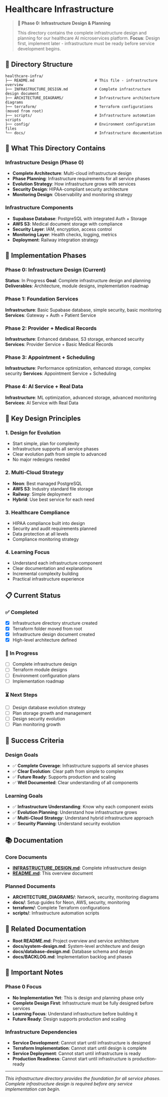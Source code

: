 # Healthcare Infrastructure

> **🎯 Phase 0: Infrastructure Design & Planning**
>
> This directory contains the complete infrastructure design and planning for our healthcare AI microservices platform.
> **Focus**: Design first, implement later - infrastructure must be ready before service development begins.

## 📁 **Directory Structure**

```
healthcare-infra/
├── README.md                           # This file - infrastructure overview
├── INFRASTRUCTURE_DESIGN.md            # Complete infrastructure design document
├── ARCHITECTURE_DIAGRAMS/              # Infrastructure architecture diagrams
├── terraform/                          # Terraform configurations (moved from root)
├── scripts/                            # Infrastructure automation scripts
├── config/                             # Environment configuration files
└── docs/                               # Infrastructure documentation
```

## 🎯 **What This Directory Contains**

### **Infrastructure Design (Phase 0)**
- **Complete Architecture**: Multi-cloud infrastructure design
- **Phase Planning**: Infrastructure requirements for all service phases
- **Evolution Strategy**: How infrastructure grows with services
- **Security Design**: HIPAA-compliant security architecture
- **Monitoring Design**: Observability and monitoring strategy

### **Infrastructure Components**
- **Supabase Database**: PostgreSQL with integrated Auth + Storage
- **AWS S3**: Medical document storage with compliance
- **Security Layer**: IAM, encryption, access control
- **Monitoring Layer**: Health checks, logging, metrics
- **Deployment**: Railway integration strategy

## 🚀 **Implementation Phases**

### **Phase 0: Infrastructure Design (Current)**
**Status**: In Progress
**Goal**: Complete infrastructure design and planning
**Deliverables**: Architecture, module designs, implementation roadmap

### **Phase 1: Foundation Services**
**Infrastructure**: Basic Supabase database, simple security, basic monitoring
**Services**: Gateway + Auth + Patient Service

### **Phase 2: Provider + Medical Records**
**Infrastructure**: Enhanced database, S3 storage, enhanced security
**Services**: Provider Service + Basic Medical Records

### **Phase 3: Appointment + Scheduling**
**Infrastructure**: Performance optimization, enhanced storage, complex security
**Services**: Appointment Service + Scheduling

### **Phase 4: AI Service + Real Data**
**Infrastructure**: ML optimization, advanced storage, advanced monitoring
**Services**: AI Service with Real Data

## 🔧 **Key Design Principles**

### **1. Design for Evolution**
- Start simple, plan for complexity
- Infrastructure supports all service phases
- Clear evolution path from simple to advanced
- No major redesigns needed

### **2. Multi-Cloud Strategy**
- **Neon**: Best managed PostgreSQL
- **AWS S3**: Industry standard file storage
- **Railway**: Simple deployment
- **Hybrid**: Use best service for each need

### **3. Healthcare Compliance**
- HIPAA compliance built into design
- Security and audit requirements planned
- Data protection at all levels
- Compliance monitoring strategy

### **4. Learning Focus**
- Understand each infrastructure component
- Clear documentation and explanations
- Incremental complexity building
- Practical infrastructure experience

## 📋 **Current Status**

### **✅ Completed**
- [x] Infrastructure directory structure created
- [x] Terraform folder moved from root
- [x] Infrastructure design document created
- [x] High-level architecture defined

### **🔄 In Progress**
- [ ] Complete infrastructure design
- [ ] Terraform module designs
- [ ] Environment configuration plans
- [ ] Implementation roadmap

### **⏳ Next Steps**
- [ ] Design database evolution strategy
- [ ] Plan storage growth and management
- [ ] Design security evolution
- [ ] Plan monitoring growth

## 🎯 **Success Criteria**

### **Design Goals**
- ✅ **Complete Coverage**: Infrastructure supports all service phases
- ✅ **Clear Evolution**: Clear path from simple to complex
- ✅ **Future Ready**: Supports production and scaling
- ✅ **Well Documented**: Clear understanding of all components

### **Learning Goals**
- ✅ **Infrastructure Understanding**: Know why each component exists
- ✅ **Evolution Planning**: Understand how infrastructure grows
- ✅ **Multi-Cloud Strategy**: Understand hybrid infrastructure approach
- ✅ **Security Planning**: Understand security evolution

## 📚 **Documentation**

### **Core Documents**
- **[INFRASTRUCTURE_DESIGN.md](INFRASTRUCTURE_DESIGN.md)**: Complete infrastructure design
- **[README.md](README.md)**: This overview document

### **Planned Documents**
- **ARCHITECTURE_DIAGRAMS/**: Network, security, monitoring diagrams
- **docs/**: Setup guides for Neon, AWS, security, monitoring
- **terraform/**: Complete Terraform configurations
- **scripts/**: Infrastructure automation scripts

## 🔗 **Related Documentation**

- **Root README.md**: Project overview and service architecture
- **docs/system-design.md**: System-level architecture and design
- **docs/database-design.md**: Database schema and design
- **docs/BACKLOG.md**: Implementation backlog and phases

## 🚨 **Important Notes**

### **Phase 0 Focus**
- **No Implementation Yet**: This is design and planning phase only
- **Complete Design First**: Infrastructure must be fully designed before services
- **Learning Focus**: Understand infrastructure before building it
- **Future Ready**: Design supports production and scaling

### **Infrastructure Dependencies**
- **Service Development**: Cannot start until infrastructure is designed
- **Terraform Implementation**: Cannot start until design is complete
- **Service Deployment**: Cannot start until infrastructure is ready
- **Production Readiness**: Cannot start until infrastructure is production-ready

---

*This infrastructure directory provides the foundation for all service phases. Complete infrastructure design is required before any service implementation can begin.*
